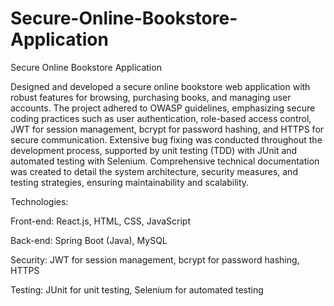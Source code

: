 # Secure-Online-Bookstore-Application
Secure Online Bookstore Application

Designed and developed a secure online bookstore web application with robust features for browsing, purchasing books, and managing user accounts. The project adhered to OWASP guidelines, emphasizing secure coding practices such as user authentication, role-based access control, JWT for session management, bcrypt for password hashing, and HTTPS for secure communication. Extensive bug fixing was conducted throughout the development process, supported by unit testing (TDD) with JUnit and automated testing with Selenium. Comprehensive technical documentation was created to detail the system architecture, security measures, and testing strategies, ensuring maintainability and scalability.

Technologies:

Front-end: React.js, HTML, CSS, JavaScript

Back-end: Spring Boot (Java), MySQL

Security: JWT for session management, bcrypt for password hashing, HTTPS

Testing: JUnit for unit testing, Selenium for automated testing
